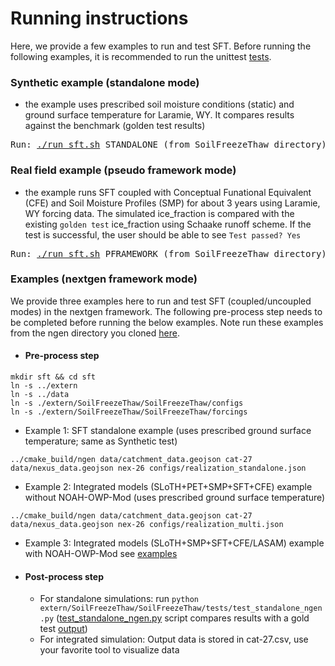 # Running instructions
Here, we provide a few examples to run and test SFT. Before running the following examples, it is recommended to run the unittest [tests](https://github.com/NOAA-OWP/SoilFreezeThaw/tree/ajk/doc_update/tests).

### Synthetic example (standalone mode)
  - the example uses prescribed soil moisture conditions (static) and ground surface temperature for Laramie, WY. It compares results against the benchmark (golden test results)
<pre>
Run: <a href="https://github.com/NOAA-OWP/SoilFreezeThaw/blob/ajk/doc_update/run_sft.sh">./run_sft.sh</a> STANDALONE (from SoilFreezeThaw directory)    
</pre>

### Real field example (pseudo framework mode)
  - the example runs SFT coupled with Conceptual Funational Equivalent (CFE) and Soil Moisture Profiles (SMP) for about 3 years using Laramie, WY forcing data. The simulated ice_fraction is compared with the existing `golden test` ice_fraction using Schaake runoff scheme. If the test is successful, the user should be able to see `Test passed? Yes`
<pre>
Run: <a href="https://github.com/NOAA-OWP/SoilFreezeThaw/blob/ajk/doc_update/run_sft.sh">./run_sft.sh</a> PFRAMEWORK (from SoilFreezeThaw directory)
</pre>

### Examples (nextgen framework mode)
We provide three examples here to run and test SFT (coupled/uncoupled modes) in the nextgen framework. The following pre-process step needs to be completed before running the below examples. Note run these examples from the ngen directory you cloned [here](https://github.com/NOAA-OWP/SoilFreezeThaw/blob/ajk/doc_update/INSTALL.md#build-nextgen-framework-mode).
  - #### Pre-process step
  ```
  mkdir sft && cd sft
  ln -s ../extern
  ln -s ../data 
  ln -s ./extern/SoilFreezeThaw/SoilFreezeThaw/configs
  ln -s ./extern/SoilFreezeThaw/SoilFreezeThaw/forcings
  ```
  - Example 1: SFT standalone example (uses prescribed ground surface temperature; same as Synthetic test)
  ```
  ../cmake_build/ngen data/catchment_data.geojson cat-27 data/nexus_data.geojson nex-26 configs/realization_standalone.json
  ```
  - Example 2: Integrated models (SLoTH+PET+SMP+SFT+CFE) example without NOAH-OWP-Mod (uses prescribed ground surface temperature)
  ```
  ../cmake_build/ngen data/catchment_data.geojson cat-27 data/nexus_data.geojson nex-26 configs/realization_multi.json
  ```
  - Example 3: Integrated models (SLoTH+SMP+SFT+CFE/LASAM) example with NOAH-OWP-Mod see [examples](https://github.com/NOAA-OWP/SoilFreezeThaw/tree/ajk/doc_update/examples)
  - #### Post-process step
    - For standalone simulations: run `python extern/SoilFreezeThaw/SoilFreezeThaw/tests/test_standalone_ngen.py` ([test_standalone_ngen.py](https://github.com/NOAA-OWP/SoilFreezeThaw/blob/ajk/doc_update/tests/test_standalone_ngen.py) script compares results with a gold test [output](https://github.com/NOAA-OWP/SoilFreezeThaw/blob/ajk/doc_update/tests/file_golden.csv))
    - For integrated simulation: Output data is stored in cat-27.csv, use your favorite tool to visualize data
